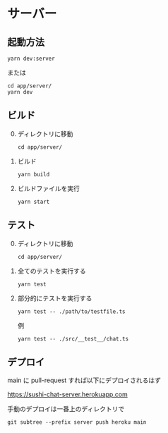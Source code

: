 # サーバー

## 起動方法

```
yarn dev:server
```

または

```
cd app/server/
yarn dev
```

## ビルド

0. ディレクトリに移動
   ```
   cd app/server/
   ```
1. ビルド

   ```
   yarn build
   ```

2. ビルドファイルを実行
   ```
   yarn start
   ```

## テスト

0. ディレクトリに移動
   ```
   cd app/server/
   ```
1. 全てのテストを実行する

   ```
   yarn test
   ```

2. 部分的にテストを実行する
   ```
   yarn test -- ./path/to/testfile.ts
   ```
   例
   ```
   yarn test -- ./src/__test__/chat.ts
   ```

## デプロイ

main に pull-request すれば以下にデプロイされるはず

<https://sushi-chat-server.herokuapp.com>

手動のデプロイは一番上のディレクトリで

```
git subtree --prefix server push heroku main
```
